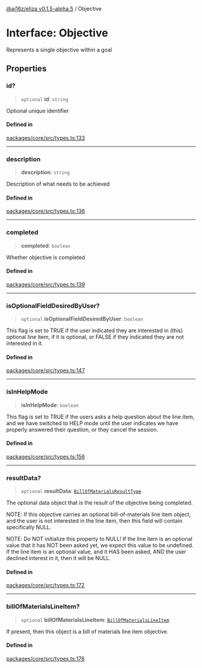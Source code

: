 [@ai16z/eliza v0.1.5-alpha.5](../index.md) / Objective

# Interface: Objective

Represents a single objective within a goal

## Properties

### id?

> `optional` **id**: `string`

Optional unique identifier

#### Defined in

[packages/core/src/types.ts:133](https://github.com/roschler/eliza/blob/main/packages/core/src/types.ts#L133)

***

### description

> **description**: `string`

Description of what needs to be achieved

#### Defined in

[packages/core/src/types.ts:136](https://github.com/roschler/eliza/blob/main/packages/core/src/types.ts#L136)

***

### completed

> **completed**: `boolean`

Whether objective is completed

#### Defined in

[packages/core/src/types.ts:139](https://github.com/roschler/eliza/blob/main/packages/core/src/types.ts#L139)

***

### isOptionalFieldDesiredByUser?

> `optional` **isOptionalFieldDesiredByUser**: `boolean`

This flag is set to TRUE if the user indicated they
 are interested in (this) optional line item, if it
 is optional, or FALSE if they indicated they are not
 interested in it.

#### Defined in

[packages/core/src/types.ts:147](https://github.com/roschler/eliza/blob/main/packages/core/src/types.ts#L147)

***

### isInHelpMode

> **isInHelpMode**: `boolean`

This flag is set to TRUE if the users asks a help
 question about the line item, and we have switched
 to HELP mode until the user indicates we have
 properly answered their question, or they cancel
 the session.

#### Defined in

[packages/core/src/types.ts:156](https://github.com/roschler/eliza/blob/main/packages/core/src/types.ts#L156)

***

### resultData?

> `optional` **resultData**: [`BillOfMaterialsResultType`](../type-aliases/BillOfMaterialsResultType.md)

The optional data object that is the result of the objective
  being completed.

NOTE: If this objective carries an optional bill-of-materials
 line item object, and the user is not interested in the
 line item, then this field will contain specifically NULL.

NOTE: Do NOT initialize this property to NULL!  If the
 line item is an optional value that it has NOT been
 asked yet, we expect this value to be undefined.  If
 the line item is an optional value, and it HAS
 been asked, AND the user declined interest in it,
 then it will be NULL.

#### Defined in

[packages/core/src/types.ts:172](https://github.com/roschler/eliza/blob/main/packages/core/src/types.ts#L172)

***

### billOfMaterialsLineItem?

> `optional` **billOfMaterialsLineItem**: [`BillOfMaterialsLineItem`](../type-aliases/BillOfMaterialsLineItem.md)

If present, then this object is a bill of materials line
 item objective.

#### Defined in

[packages/core/src/types.ts:178](https://github.com/roschler/eliza/blob/main/packages/core/src/types.ts#L178)
